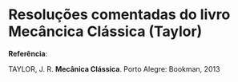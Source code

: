 # Resoluções comentadas do livro Mecâncica Clássica (Taylor)

**Referência**:

TAYLOR, J. R. **Mecânica Clássica**. Porto Alegre: Bookman, 2013
